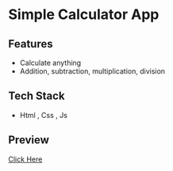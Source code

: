 # Simple Calculator App



## Features
- Calculate anything
- Addition, subtraction, multiplication, division

## Tech Stack
- Html , Css , Js

## Preview
<a href = "calculatourapp.netlify.app"> Click Here </a>
